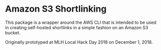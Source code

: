 # Amazon S3 Shortlinking

This package is a wrapper around the AWS CLI that is intended to be used in 
creating self-hosted shortlinks in a simple fashion on an Amazon S3 bucket.

Originally prototyped at MLH Local Hack Day 2018 on December 1, 2018.

<!-- TODO fill this out more, with the actual capabilities as they arise -->
